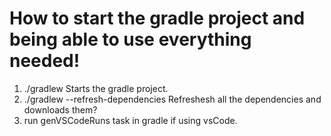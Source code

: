 # How to start the gradle project and being able to use everything needed! 

1. ./gradlew                                Starts the gradle project. 
2. ./gradlew --refresh-dependencies         Refreshesh all the dependencies and downloads them?
3. run genVSCodeRuns task in gradle if using vsCode.